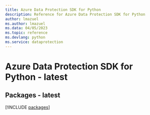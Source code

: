```yaml
---
title: Azure Data Protection SDK for Python
description: Reference for Azure Data Protection SDK for Python
author: lmazuel
ms.author: lmazuel
ms.data: 04/05/2023
ms.topic: reference
ms.devlang: python
ms.service: dataprotection
---
```

# Azure Data Protection SDK for Python - latest
## Packages - latest
[!INCLUDE [packages](data-protection-index.md)]